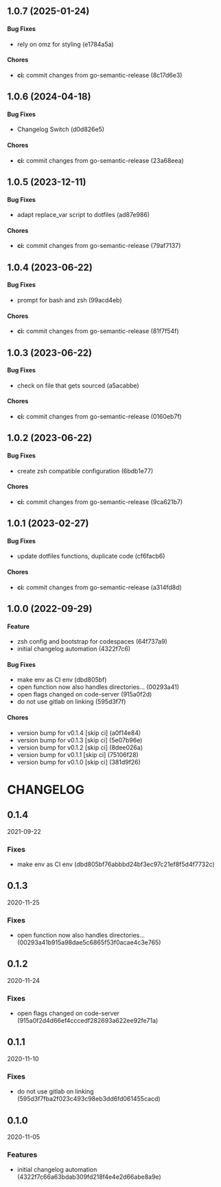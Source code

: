 ## 1.0.7 (2025-01-24)

#### Bug Fixes

* rely on omz for styling (e1784a5a)

#### Chores

* **ci:** commit changes from go-semantic-release (8c17d6e3)


## 1.0.6 (2024-04-18)

#### Bug Fixes

* Changelog Switch (d0d826e5)

#### Chores

* **ci:** commit changes from go-semantic-release (23a68eea)


## 1.0.5 (2023-12-11)

#### Bug Fixes

* adapt replace_var script to dotfiles (ad87e986)

#### Chores

* **ci:** commit changes from go-semantic-release (79af7137)


## 1.0.4 (2023-06-22)

#### Bug Fixes

* prompt for bash and zsh (99acd4eb)

#### Chores

* **ci:** commit changes from go-semantic-release (81f7f54f)


## 1.0.3 (2023-06-22)

#### Bug Fixes

* check on file that gets sourced (a5acabbe)

#### Chores

* **ci:** commit changes from go-semantic-release (0160eb7f)


## 1.0.2 (2023-06-22)

#### Bug Fixes

* create zsh compatible configuration (6bdb1e77)

#### Chores

* **ci:** commit changes from go-semantic-release (9ca621b7)


## 1.0.1 (2023-02-27)

#### Bug Fixes

* update dotfiles functions, duplicate code (cf6facb6)

#### Chores

* **ci:** commit changes from go-semantic-release (a314fd8d)


## 1.0.0 (2022-09-29)

#### Feature

* zsh config and bootstrap for codespaces (64f737a9)
* initial changelog automation (4322f7c6)

#### Bug Fixes

* make env as CI env (dbd805bf)
* open function now also handles directories... (00293a41)
* open flags changed on code-server (915a0f2d)
* do not use gitlab on linking (595d3f7f)

#### Chores

* version bump for v0.1.4 [skip ci] (a0f14e84)
* version bump for v0.1.3 [skip ci] (5e07b96e)
* version bump for v0.1.2 [skip ci] (8dee026a)
* version bump for v0.1.1 [skip ci] (75106f28)
* version bump for v0.1.0 [skip ci] (381d9f26)


# CHANGELOG

<!--- next entry here -->

## 0.1.4
2021-09-22

### Fixes

- make env as CI env (dbd805bf76abbbd24bf3ec97c21ef8f5d4f7732c)

## 0.1.3
2020-11-25

### Fixes

- open function now also handles directories... (00293a41b915a98dae5c6865f53f0acae4c3e765)

## 0.1.2
2020-11-24

### Fixes

- open flags changed on code-server (915a0f2d4d66ef4cccedf282693a622ee92fe71a)

## 0.1.1
2020-11-10

### Fixes

- do not use gitlab on linking (595d3f7fba2f023c493c98eb3dd6fd061455cacd)

## 0.1.0
2020-11-05

### Features

- initial changelog automation (4322f7c66a63bdab309fd218f4e4e2d66abe8a9e)